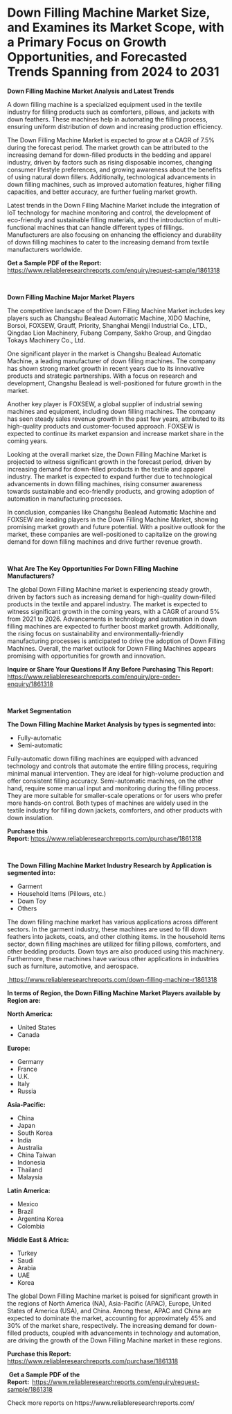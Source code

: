 <p><h1>Down Filling Machine Market Size, and Examines its Market Scope, with a Primary Focus on Growth Opportunities, and Forecasted Trends Spanning from 2024 to 2031</h1></p><p><strong>Down Filling Machine Market Analysis and Latest Trends</strong></p>
<p><p>A down filling machine is a specialized equipment used in the textile industry for filling products such as comforters, pillows, and jackets with down feathers. These machines help in automating the filling process, ensuring uniform distribution of down and increasing production efficiency.</p><p>The Down Filling Machine Market is expected to grow at a CAGR of 7.5% during the forecast period. The market growth can be attributed to the increasing demand for down-filled products in the bedding and apparel industry, driven by factors such as rising disposable incomes, changing consumer lifestyle preferences, and growing awareness about the benefits of using natural down fillers. Additionally, technological advancements in down filling machines, such as improved automation features, higher filling capacities, and better accuracy, are further fueling market growth.</p><p>Latest trends in the Down Filling Machine Market include the integration of IoT technology for machine monitoring and control, the development of eco-friendly and sustainable filling materials, and the introduction of multi-functional machines that can handle different types of fillings. Manufacturers are also focusing on enhancing the efficiency and durability of down filling machines to cater to the increasing demand from textile manufacturers worldwide.</p></p>
<p><strong>Get a Sample PDF of the Report:&nbsp;</strong> <a href="https://www.reliableresearchreports.com/enquiry/request-sample/1861318">https://www.reliableresearchreports.com/enquiry/request-sample/1861318</a></p>
<p>&nbsp;</p>
<p><strong>Down Filling Machine Major Market Players</strong></p>
<p><p>The competitive landscape of the Down Filling Machine Market includes key players such as Changshu Bealead Automatic Machine, XIDO Machine, Borsoi, FOXSEW, Grauff, Priority, Shanghai Mengji Industrial Co., LTD., Qingdao Lion Machinery, Fubang Company, Sakho Group, and Qingdao Tokays Machinery Co., Ltd. </p><p>One significant player in the market is Changshu Bealead Automatic Machine, a leading manufacturer of down filling machines. The company has shown strong market growth in recent years due to its innovative products and strategic partnerships. With a focus on research and development, Changshu Bealead is well-positioned for future growth in the market.</p><p>Another key player is FOXSEW, a global supplier of industrial sewing machines and equipment, including down filling machines. The company has seen steady sales revenue growth in the past few years, attributed to its high-quality products and customer-focused approach. FOXSEW is expected to continue its market expansion and increase market share in the coming years.</p><p>Looking at the overall market size, the Down Filling Machine Market is projected to witness significant growth in the forecast period, driven by increasing demand for down-filled products in the textile and apparel industry. The market is expected to expand further due to technological advancements in down filling machines, rising consumer awareness towards sustainable and eco-friendly products, and growing adoption of automation in manufacturing processes.</p><p>In conclusion, companies like Changshu Bealead Automatic Machine and FOXSEW are leading players in the Down Filling Machine Market, showing promising market growth and future potential. With a positive outlook for the market, these companies are well-positioned to capitalize on the growing demand for down filling machines and drive further revenue growth.</p></p>
<p>&nbsp;</p>
<p><strong>What Are The Key Opportunities For Down Filling Machine Manufacturers?</strong></p>
<p><p>The global Down Filling Machine market is experiencing steady growth, driven by factors such as increasing demand for high-quality down-filled products in the textile and apparel industry. The market is expected to witness significant growth in the coming years, with a CAGR of around 5% from 2021 to 2026. Advancements in technology and automation in down filling machines are expected to further boost market growth. Additionally, the rising focus on sustainability and environmentally-friendly manufacturing processes is anticipated to drive the adoption of Down Filling Machines. Overall, the market outlook for Down Filling Machines appears promising with opportunities for growth and innovation.</p></p>
<p><strong>Inquire or Share Your Questions If Any Before Purchasing This Report:</strong> <a href="https://www.reliableresearchreports.com/enquiry/pre-order-enquiry/1861318">https://www.reliableresearchreports.com/enquiry/pre-order-enquiry/1861318</a></p>
<p>&nbsp;</p>
<p><strong>Market Segmentation</strong></p>
<p><strong>The Down Filling Machine Market Analysis by types is segmented into:</strong></p>
<p><ul><li>Fully-automatic</li><li>Semi-automatic</li></ul></p>
<p><p>Fully-automatic down filling machines are equipped with advanced technology and controls that automate the entire filling process, requiring minimal manual intervention. They are ideal for high-volume production and offer consistent filling accuracy. Semi-automatic machines, on the other hand, require some manual input and monitoring during the filling process. They are more suitable for smaller-scale operations or for users who prefer more hands-on control. Both types of machines are widely used in the textile industry for filling down jackets, comforters, and other products with down insulation.</p></p>
<p><strong>Purchase this Report:&nbsp;</strong><a href="https://www.reliableresearchreports.com/purchase/1861318">https://www.reliableresearchreports.com/purchase/1861318</a></p>
<p>&nbsp;</p>
<p><strong>The Down Filling Machine Market Industry Research by Application is segmented into:</strong></p>
<p><ul><li>Garment</li><li>Household Items (Pillows, etc.)</li><li>Down Toy</li><li>Others</li></ul></p>
<p><p>The down filling machine market has various applications across different sectors. In the garment industry, these machines are used to fill down feathers into jackets, coats, and other clothing items. In the household items sector, down filling machines are utilized for filling pillows, comforters, and other bedding products. Down toys are also produced using this machinery. Furthermore, these machines have various other applications in industries such as furniture, automotive, and aerospace.</p></p>
<p><a href="https://www.reliableresearchreports.com/down-filling-machine-r1861318">&nbsp;https://www.reliableresearchreports.com/down-filling-machine-r1861318</a></p>
<p><strong>In terms of Region, the Down Filling Machine Market Players available by Region are:</strong></p>
<p>
    <p> <strong> North America: </strong>
        <ul>
            <li>United States</li>
            <li>Canada</li>
        </ul>
        </p> 
    <p> <strong> Europe: </strong>
        <ul>
            <li>Germany</li>
            <li>France</li>
            <li>U.K.</li>
            <li>Italy</li>
            <li>Russia</li>
        </ul>
        </p> 
    <p> <strong> Asia-Pacific: </strong>
        <ul>
            <li>China</li>
            <li>Japan</li>
            <li>South Korea</li>
            <li>India</li>
            <li>Australia</li>
            <li>China Taiwan</li>
            <li>Indonesia</li>
            <li>Thailand</li>
            <li>Malaysia</li>
        </ul>
        </p> 
    <p> <strong> Latin America: </strong>
        <ul>
            <li>Mexico</li>
            <li>Brazil</li>
            <li>Argentina Korea</li>
            <li>Colombia</li>
        </ul>
        </p> 
    <p> <strong> Middle East & Africa: </strong>
        <ul>
            <li>Turkey</li>
            <li>Saudi</li>
            <li>Arabia</li>
            <li>UAE</li>
            <li>Korea</li>
        </ul>
    </p>
    </p>
<p><p>The global Down Filling Machine market is poised for significant growth in the regions of North America (NA), Asia-Pacific (APAC), Europe, United States of America (USA), and China. Among these, APAC and China are expected to dominate the market, accounting for approximately 45% and 30% of the market share, respectively. The increasing demand for down-filled products, coupled with advancements in technology and automation, are driving the growth of the Down Filling Machine market in these regions.</p></p>
<p><strong>Purchase this Report: </strong><a href="https://www.reliableresearchreports.com/purchase/1861318">https://www.reliableresearchreports.com/purchase/1861318</a></p>
<p>&nbsp;<strong>Get a Sample PDF of the Report:&nbsp;&nbsp;</strong><a href="https://www.reliableresearchreports.com/enquiry/request-sample/1861318">https://www.reliableresearchreports.com/enquiry/request-sample/1861318</a></p>
<p><strong></strong></p>
<p>Check more reports on https://www.reliableresearchreports.com/</p>